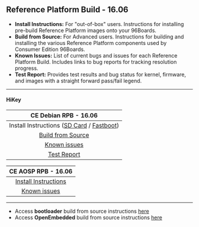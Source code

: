 ## Reference Platform Build - 16.06


- **Install Instructions:** For "out-of-box" users. Instructions for installing pre-build Reference Platform images onto your 96Boards.
- **Build from Source:** For Advanced users. Instructions for building and installing the various Reference Platform components used by Consumer Edition 96Boards.
- **Known Issues:** List of current bugs and issues for each Reference Platform Build. Includes links to bug reports for tracking resolution progress.
- **Test Report:** Provides test results and bug status for kernel, firmware, and images with a straight forward pass/fail legend.

***

#### HiKey



|   **CE Debian RPB - 16.06**   |
|:-----------------------------:|
|   Install Instructions ([SD Card]() / [Fastboot]())    |  
|  [Build from Source](BFSDebianRPB.md)        | 
|       [Known issues](../../../Known-Issues.md)        |  
|        [Test Report](http://builds.96boards.org/releases/reference-platform/debian/hikey/16.06/16.06-CE-Debian-RPB-Test-Report.pdf) |  


|    **CE AOSP RPB - 16.06**  |
|:---------------------------:|
|  [Install Instructions](https://source.android.com/source/devices.html) |
|      [Known issues](../../../Known-Issues.md)       |



***

- Access **bootloader** build from source instructions [here](BuildSourceBL.md) 
- Access **OpenEmbedded** build from source instructions [here](../../../CECommon/OEYocto.md)
